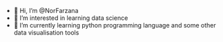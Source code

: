 - 👋 Hi, I’m @NorFarzana
- 👀 I’m interested in learning data science
- 🌱 I’m currently learning python programming language and some other data visualisation tools

<!---
NorFarzana/NorFarzana is a ✨ special ✨ repository because its `README.md` (this file) appears on your GitHub profile.
You can click the Preview link to take a look at your changes.
--->
